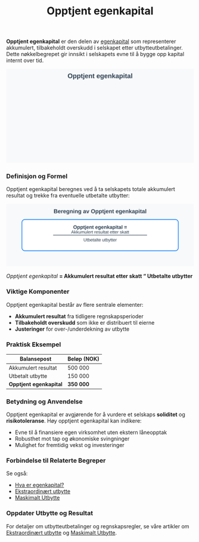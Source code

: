 ﻿---
title: "Opptjent egenkapital"
seoTitle: "Opptjent egenkapital"
description: '**Opptjent egenkapital** er den delen av [egenkapital](/blogs/regnskap/hva-er-egenkapital "Hva er Egenkapital? Komplett Guide til Egenkapital i Regnskap og Øko...'
---

**Opptjent egenkapital** er den delen av [egenkapital](/blogs/regnskap/hva-er-egenkapital "Hva er Egenkapital? Komplett Guide til Egenkapital i Regnskap og Økonomi") 
som representerer akkumulert, tilbakeholdt overskudd i selskapet etter utbytteutbetalinger. Dette nøkkelbegrepet gir innsikt i 
selskapets evne til å bygge opp kapital internt over tid.

![Illustrasjon av opptjent egenkapital](opptjent-egenkapital-image.svg)

### Definisjon og Formel

Opptjent egenkapital beregnes ved å ta selskapets totale akkumulert resultat og trekke fra eventuelle utbetalte utbytter:

![Beregning av Opptjent egenkapital](opptjent-egenkapital-formel.svg)

*Opptjent egenkapital* **= Akkumulert resultat etter skatt “ Utbetalte utbytter**

### Viktige Komponenter

Opptjent egenkapital består av flere sentrale elementer:

* **Akkumulert resultat** fra tidligere regnskapsperioder
* **Tilbakeholdt overskudd** som ikke er distribuert til eierne
* **Justeringer** for over-/underdekning av utbytte

### Praktisk Eksempel

| **Balansepost**             | **Beløp (NOK)** |
|-----------------------------|-----------------|
| Akkumulert resultat         | 500 000         |
| Utbetalt utbytte            | 150 000         |
| **Opptjent egenkapital**    | **350 000**     |

### Betydning og Anvendelse

Opptjent egenkapital er avgjørende for å vurdere et selskaps **soliditet** og **risikotoleranse**. Høy opptjent egenkapital kan indikere:

* Evne til å finansiere egen virksomhet uten ekstern låneopptak
* Robusthet mot tap og økonomiske svingninger
* Mulighet for fremtidig vekst og investeringer

### Forbindelse til Relaterte Begreper

Se også:

* [Hva er egenkapital?](/blogs/regnskap/hva-er-egenkapital "Hva er Egenkapital? Komplett Guide til Egenkapital i Regnskap og Økonomi")
* [Ekstraordinært utbytte](/blogs/regnskap/ekstraordinart-utbytte "Ekstraordinært Utbytte - Regler og Beregning")
* [Maskimalt Utbytte](/blogs/regnskap/maskimalt-utbytte "Maskimalt Utbytte - Komplett Guide til Utbytteregler og Beregning")

### Oppdater Utbytte og Resultat

For detaljer om utbytteutbetalinger og regnskapsregler, se våre artikler om 
[Ekstraordinært utbytte](/blogs/regnskap/ekstraordinart-utbytte "Ekstraordinært Utbytte - Regler og Beregning") 
og [Maskimalt Utbytte](/blogs/regnskap/maskimalt-utbytte "Maskimalt Utbytte - Komplett Guide til Utbytteregler og Beregning").











